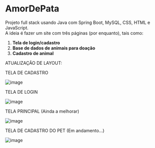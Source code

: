 # AmorDePata

Projeto full stack usando Java com Spring Boot, MySQL, CSS, HTML e JavaScript.  
A ideia é fazer um site com três páginas (por enquanto), tais como:

1. **Tela de login/cadastro**  
2. **Base de dados de animais para doação**  
3. **Cadastro de animal**

ATUALIZAÇÃO DE LAYOUT:

TELA DE CADASTRO

![image](https://github.com/user-attachments/assets/8cf7bff1-2c0b-4837-8a39-7d1496c4785d)



TELA DE LOGIN

![image](https://github.com/user-attachments/assets/b63e7ef6-8868-4507-bfc5-9f88dfec8fc3)



TELA PRINCIPAL (Ainda a melhorar)

![image](https://github.com/user-attachments/assets/e0c850f4-26c7-4257-bb50-0ee26bbb35fb)



TELA DE CADASTRO DO PET (Em andamento...)

![image](https://github.com/user-attachments/assets/cd1950fd-777e-4cfd-8201-bb57258532d2)



